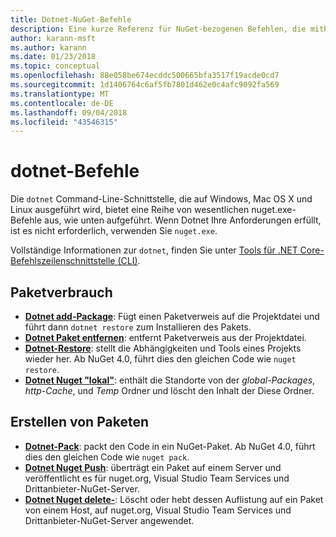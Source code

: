 ```yaml
---
title: Dotnet-NuGet-Befehle
description: Eine kurze Referenz für NuGet-bezogenen Befehlen, die mithilfe der Dotnet-Befehlszeilenschnittstelle werden soll.
author: karann-msft
ms.author: karann
ms.date: 01/23/2018
ms.topic: conceptual
ms.openlocfilehash: 88e058be674ecddc500665bfa3517f19acde0cd7
ms.sourcegitcommit: 1d1406764c6af5fb7801d462e0c4afc9092fa569
ms.translationtype: MT
ms.contentlocale: de-DE
ms.lasthandoff: 09/04/2018
ms.locfileid: "43546315"
---
```

# <a name="dotnet-commands"></a>dotnet-Befehle

Die `dotnet` Command-Line-Schnittstelle, die auf Windows, Mac OS X und Linux ausgeführt wird, bietet eine Reihe von wesentlichen nuget.exe-Befehle aus, wie unten aufgeführt. Wenn Dotnet Ihre Anforderungen erfüllt, ist es nicht erforderlich, verwenden Sie `nuget.exe`.

Vollständige Informationen zur `dotnet`, finden Sie unter [Tools für .NET Core-Befehlszeilenschnittstelle (CLI)](/dotnet/core/tools/?tabs=netcore2x).

## <a name="package-consumption"></a>Paketverbrauch

- [**Dotnet add-Package**](/dotnet/core/tools/dotnet-add-package): Fügt einen Paketverweis auf die Projektdatei und führt dann `dotnet restore` zum Installieren des Pakets.
- [**Dotnet Paket entfernen**](/dotnet/core/tools/dotnet-remove-package): entfernt Paketverweis aus der Projektdatei.
- [**Dotnet-Restore**](/dotnet/core/tools/dotnet-restore?tabs=netcore2x): stellt die Abhängigkeiten und Tools eines Projekts wieder her. Ab NuGet 4.0, führt dies den gleichen Code wie `nuget restore`.
- [**Dotnet Nuget "lokal"**](/dotnet/core/tools/dotnet-nuget-locals): enthält die Standorte von der *global-Packages*, *http-Cache*, und *Temp* Ordner und löscht den Inhalt der Diese Ordner.

## <a name="package-creation"></a>Erstellen von Paketen

- [**Dotnet-Pack**](/dotnet/core/tools/dotnet-pack?tabs=netcore2x): packt den Code in ein NuGet-Paket. Ab NuGet 4.0, führt dies den gleichen Code wie `nuget pack`.
- [**Dotnet Nuget Push**](/dotnet/core/tools/dotnet-nuget-push): überträgt ein Paket auf einem Server und veröffentlicht es für nuget.org, Visual Studio Team Services und Drittanbieter-NuGet-Server.
- [**Dotnet Nuget delete-**](/dotnet/core/tools/dotnet-nuget-delete): Löscht oder hebt dessen Auflistung auf ein Paket von einem Host, auf nuget.org, Visual Studio Team Services und Drittanbieter-NuGet-Server angewendet.
